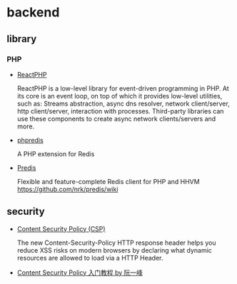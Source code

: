 # backend

## library

### PHP

- [ReactPHP](https://reactphp.org/)

  ReactPHP is a low-level library for event-driven programming in PHP. At its core is an event loop, on top of which it provides low-level utilities, such as: Streams abstraction, async dns resolver, network client/server, http client/server, interaction with processes. Third-party libraries can use these components to create async network clients/servers and more.
  
- [phpredis](https://github.com/phpredis/phpredis)

  A PHP extension for Redis

- [Predis](https://github.com/nrk/predis)

  Flexible and feature-complete Redis client for PHP and HHVM https://github.com/nrk/predis/wiki
  
## security
- [Content Security Policy (CSP)](https://github.com/foundeo/content-security-policy.com/)

  The new Content-Security-Policy HTTP response header helps you reduce XSS risks on modern browsers by declaring what dynamic resources are allowed to load via a HTTP Header.

- [Content Security Policy 入门教程 by 阮一峰](http://www.ruanyifeng.com/blog/2016/09/csp.html)
